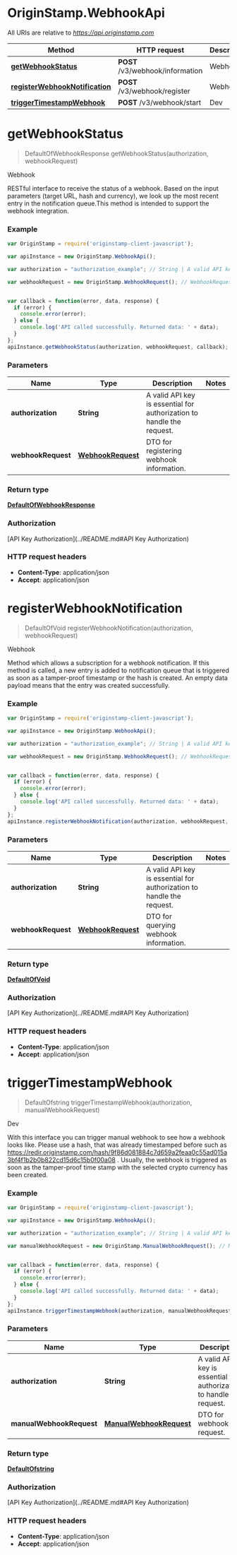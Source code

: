 # OriginStamp.WebhookApi

All URIs are relative to *https://api.originstamp.com*

Method | HTTP request | Description
------------- | ------------- | -------------
[**getWebhookStatus**](WebhookApi.md#getWebhookStatus) | **POST** /v3/webhook/information | Webhook
[**registerWebhookNotification**](WebhookApi.md#registerWebhookNotification) | **POST** /v3/webhook/register | Webhook
[**triggerTimestampWebhook**](WebhookApi.md#triggerTimestampWebhook) | **POST** /v3/webhook/start | Dev


<a name="getWebhookStatus"></a>
# **getWebhookStatus**
> DefaultOfWebhookResponse getWebhookStatus(authorization, webhookRequest)

Webhook

RESTful interface to receive the status of a webhook. Based on the input parameters (target URL, hash and currency), we look up the most recent entry in the notification queue.This method is intended to support the webhook integration.

### Example
```javascript
var OriginStamp = require('originstamp-client-javascript');

var apiInstance = new OriginStamp.WebhookApi();

var authorization = "authorization_example"; // String | A valid API key is essential for authorization to handle the request.

var webhookRequest = new OriginStamp.WebhookRequest(); // WebhookRequest | DTO for registering webhook information.


var callback = function(error, data, response) {
  if (error) {
    console.error(error);
  } else {
    console.log('API called successfully. Returned data: ' + data);
  }
};
apiInstance.getWebhookStatus(authorization, webhookRequest, callback);
```

### Parameters

Name | Type | Description  | Notes
------------- | ------------- | ------------- | -------------
 **authorization** | **String**| A valid API key is essential for authorization to handle the request. | 
 **webhookRequest** | [**WebhookRequest**](WebhookRequest.md)| DTO for registering webhook information. | 

### Return type

[**DefaultOfWebhookResponse**](DefaultOfWebhookResponse.md)

### Authorization

[API Key Authorization](../README.md#API Key Authorization)

### HTTP request headers

 - **Content-Type**: application/json
 - **Accept**: application/json

<a name="registerWebhookNotification"></a>
# **registerWebhookNotification**
> DefaultOfVoid registerWebhookNotification(authorization, webhookRequest)

Webhook

Method which allows a subscription for a webhook notification. If this method is called, a new entry is added to notification queue that is triggered as soon as a tamper-proof timestamp or the hash is created. An empty data payload means that the entry was created successfully.

### Example
```javascript
var OriginStamp = require('originstamp-client-javascript');

var apiInstance = new OriginStamp.WebhookApi();

var authorization = "authorization_example"; // String | A valid API key is essential for authorization to handle the request.

var webhookRequest = new OriginStamp.WebhookRequest(); // WebhookRequest | DTO for querying webhook information.


var callback = function(error, data, response) {
  if (error) {
    console.error(error);
  } else {
    console.log('API called successfully. Returned data: ' + data);
  }
};
apiInstance.registerWebhookNotification(authorization, webhookRequest, callback);
```

### Parameters

Name | Type | Description  | Notes
------------- | ------------- | ------------- | -------------
 **authorization** | **String**| A valid API key is essential for authorization to handle the request. | 
 **webhookRequest** | [**WebhookRequest**](WebhookRequest.md)| DTO for querying webhook information. | 

### Return type

[**DefaultOfVoid**](DefaultOfVoid.md)

### Authorization

[API Key Authorization](../README.md#API Key Authorization)

### HTTP request headers

 - **Content-Type**: application/json
 - **Accept**: application/json

<a name="triggerTimestampWebhook"></a>
# **triggerTimestampWebhook**
> DefaultOfstring triggerTimestampWebhook(authorization, manualWebhookRequest)

Dev

With this interface you can trigger manual webhook to see how a webhook looks like. Please use a hash, that was already timestamped before such as https://redir.originstamp.com/hash/9f86d081884c7d659a2feaa0c55ad015a3bf4f1b2b0b822cd15d6c15b0f00a08 . Usually, the webhook is triggered as soon as the tamper-proof time stamp with the selected crypto currency has been created.

### Example
```javascript
var OriginStamp = require('originstamp-client-javascript');

var apiInstance = new OriginStamp.WebhookApi();

var authorization = "authorization_example"; // String | A valid API key is essential for authorization to handle the request.

var manualWebhookRequest = new OriginStamp.ManualWebhookRequest(); // ManualWebhookRequest | DTO for webhook request.


var callback = function(error, data, response) {
  if (error) {
    console.error(error);
  } else {
    console.log('API called successfully. Returned data: ' + data);
  }
};
apiInstance.triggerTimestampWebhook(authorization, manualWebhookRequest, callback);
```

### Parameters

Name | Type | Description  | Notes
------------- | ------------- | ------------- | -------------
 **authorization** | **String**| A valid API key is essential for authorization to handle the request. | 
 **manualWebhookRequest** | [**ManualWebhookRequest**](ManualWebhookRequest.md)| DTO for webhook request. | 

### Return type

[**DefaultOfstring**](DefaultOfstring.md)

### Authorization

[API Key Authorization](../README.md#API Key Authorization)

### HTTP request headers

 - **Content-Type**: application/json
 - **Accept**: application/json


